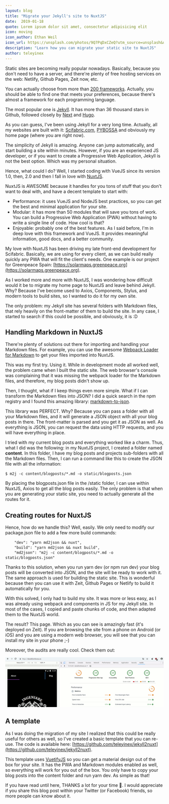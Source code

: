 ```yaml
---
layout: blog
title: "Migrate your Jekyll's site to NuxtJS"
date:  2019-01-18 
quote: Lorem ipsum dolor sit amet, consectetur adipisicing elit
icon: moving
icon_author: Ethan Weil
icon_url: https://unsplash.com/photos/9Q7PqDxCZeQ?utm_source=unsplash&utm_medium=referral&utm_content=creditCopyText
description: "Learn how you can migrate your static site to NuxtJS"
author: teleyinex
---
```


Static sites are becoming really popular nowadays. Basically, because you don't need to have a server, and there're plenty of free hosting services on the web: Netlify, Github Pages, Zeit now, etc.

You can actually choose from more than [200 frameworks](https://www.staticgen.com/). Actually, you should be able to find one that meets your preferences, because there's almost a framework for each programming language.

The most popular one is [Jekyll](https://www.staticgen.com/jekyll). It has more than 36 thousand stars in Github, followed closely by [Next](https://www.staticgen.com/next) and [Hugo](https://www.staticgen.com/hugo).

As you can guess, I've been using Jekyll for a very long time. Actually, all my websites are built with it: [Scifabric.com](https://scifabric.com), [PYBOSSA](https://pybossa.com) and obviously my home page (where you are right now).

The simplicity of Jekyll is amazing. Anyone can jump automatically, and start building a site within minutes. However, if you are an experienced JS developer, or if you want to create a Progressive Web Application, Jekyll is not the best option. Which was my personal situation.

Hence, what could I do? Well, I started coding with VueJS since its version 1.0, then, 2.0 and then I fall in love with [NuxtJS](https://nuxtjs.org/). 

NuxtJS is AWESOME because it handles for you tons of stuff that you don't want to deal with, and have a decent template to start with:

* Performance: it uses VueJS and NodeJS best practices, so you can get the best and minimal application for your site.
* Modular: it has more than 50 modules that will save you tons of work. You can build a Progressive Web Application (PWA) without having to write a single line of code. How cool is that?
* Enjoyable: probably one of the best features. As I said before, I'm in deep love with this framework and VueJS. It provides meaningful information, good docs, and a better community.

My love with NuxtJS has been driving my late front-end development for Scifabric. Basically, we are using for every client, as we can build really quickly any PWA that will fit the client's needs. One example is our project for Greenpeace Spain: [https://solarmaps.greenpeace.org](https://solarmaps.greenpeace.org).

As I worked more and more with NuxtJS, I was wondering how difficult would it be to migrate my home page to NuxtJS and leave behind Jekyll. Why? Because I've become used to Axios, Components, Stylus, and modern tools to build sites, so I wanted to do it for my own site.

The only problem: my Jekyll site has several folders with Markdown files, that rely heavily on the front-matter of them to build the site. In any case, I started to search if this could be possible, and obviously, it is :D

## Handling Markdown in NuxtJS
There're plenty of solutions out there for importing and handling your Markdown files. For example, you can use the awesome [Webpack Loader for Markdown](https://www.npmjs.com/package/frontmatter-markdown-loader) to get your files imported into NuxtJS.

This was my first try. Using it. While in development mode all worked well, the problem came when I built the static site. The web browser's console was complaining that it was missing the webpack loader for the Markdown files, and therefore, my blog posts didn't show up.

Then, I thought, what if I keep things even more simple. What if I can transform the Markdown files into JSON? I did a quick search in the npm registry and I found this amazing library: [markdown-to-json](https://www.npmjs.com/package/markdown-to-json).

This library was PERFECT. Why? Because you can pass a folder with all your Markdown files, and it will generate a JSON object with all your blog posts in there. The front-matter is parsed and you get it as JSON as well. As everything is JSON, you can request the data using HTTP requests, and you will have everything in place. 

I tried with my current blog posts and everything worked like a charm. Thus, what I did was the following: in my NuxtJS project, I created a folder named **content**. In this folder, I have my blog posts and projects sub-folders with all the Markdown files. Then, I can run a command like this to create the JSON file with all the information:

```
$ m2j -c content/blogposts/*.md -o static/blogposts.json
```
By placing the blogposts.json file in the /static folder, I can use within NuxtJS, Axios to get all the blog posts easily. The only problem is that when you are generating your static site, you need to actually generate all the routes for it. 

## Creating routes for NuxtJS
Hence, how do we handle this? Well, easily. We only need to modify our package.json file to add a few more build commands:

```
    "dev": "yarn md2json && nuxt",
    "build": "yarn md2json && nuxt build",
    "md2json": "m2j -c content/blogposts/*.md -o static/blogposts.json"

```
Thanks to this solution, when you run yarn dev (or npm run dev) your blog posts will be converted into JSON, and the site will be ready to work with it. The same approach is used for building the static site. This is wonderful because then you can use it with Zeit, Github Pages or Netlify to build it automatically for you.

With this solved, I only had to build my site. It was more or less easy, as I was already using webpack and components in JS for my Jekyll site. In most of the cases, I copied and paste chunks of code, and then adapted them to the NuxtJS world.

The result? This page. Which as you can see is amazingly fast (it's deployed on Zeit). If you are browsing the site from a phone on Android (or iOS) and you are using a modern web browser, you will see that you can install my site in your phone ;-)

Moreover, the audits are really cool. Check them out:

![Audits from Google](/assets/img/blog/audits-daniel.png)

## A template
As I was doing the migration of my site I realized that this could be really useful for others as well, so I've created a basic template that you can re-use. The code is available here: [https://github.com/teleyinex/jekyll2nuxt](https://github.com/teleyinex/jekyll2nuxt).

This template uses [VuetifyJS](http://vuetifyjs.com/) so you can get a material design out of the box for your site. It has the PWA and Markdown modules enabled as well, so everything will work for you out of the box. You only have to copy your blog posts into the content folder and run yarn dev. As simple as that!

If you have read until here, THANKS a lot for your time :raised_hands:. I would appreciate if you share this blog post within your Twitter (or Facebook) friends, so more people can know about it. 
